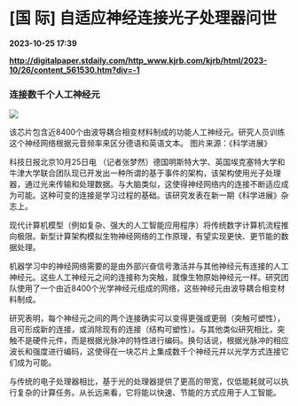 # [国 际] 自适应神经连接光子处理器问世

**2023-10-25 17:39**

**http://digitalpaper.stdaily.com/http_www.kjrb.com/kjrb/html/2023-10/26/content_561530.htm?div=-1**

### 连接数千个人工神经元

![](http://digitalpaper.stdaily.com/http_www.kjrb.com/kjrb/images/2023-10/26/04/3543165_wangty1_1698223774328_b.jpg)

该芯片包含近8400个由波导耦合相变材料制成的功能人工神经元。研究人员训练这个神经网络根据元音频率来区分德语和英语文本。 图片来源：《科学进展》

 科技日报北京10月25日电 （记者张梦然）德国明斯特大学、英国埃克塞特大学和牛津大学联合团队现已开发出一种所谓的基于事件的架构，该架构使用光子处理器，通过光来传输和处理数据。与大脑类似，这使得神经网络内的连接不断适应成为可能。这种可变的连接是学习过程的基础。该研究发表在新一期《科学进展》杂志上。

 现代计算机模型（例如复杂、强大的人工智能应用程序）将传统数字计算机流程推向极限。新型计算架构模拟生物神经网络的工作原理，有望实现更快、更节能的数据处理。

 机器学习中的神经网络需要的是由外部兴奋信号激活并与其他神经元有连接的人工神经元。这些人工神经元之间的连接称为突触，就像生物原始神经元一样。研究团队使用了一个由近8400个光学神经元组成的网络，这些神经元由波导耦合相变材料制成。

 研究表明，每个神经元之间的两个连接确实可以变得更强或更弱（突触可塑性），且可形成新的连接，或消除现有的连接（结构可塑性）。与其他类似研究相比，突触不是硬件元件，而是根据光脉冲的特性进行编码。换句话说，根据光脉冲的相应波长和强度进行编码，这使得在一块芯片上集成数千个神经元并以光学方式连接它们成为可能。

 与传统的电子处理器相比，基于光的处理器提供了更高的带宽，仅低能耗就可以执行复杂的计算任务。从长远来看，它将能以快速、节能的方式应用于人工智能。